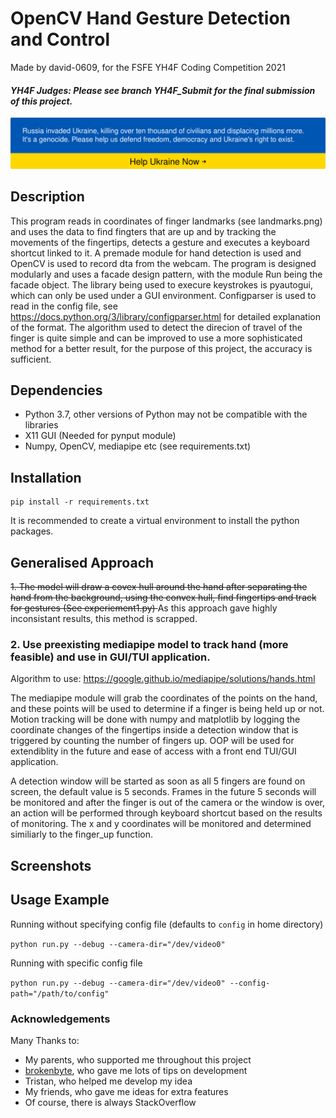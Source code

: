 # OpenCV Hand Gesture Detection and Control

Made by david-0609, for the FSFE YH4F Coding Competition 2021

#### *YH4F Judges: Please see branch YH4F_Submit for the final submission of this project.*

[![Stand With Ukraine](https://raw.githubusercontent.com/vshymanskyy/StandWithUkraine/main/banner2-direct.svg)](https://vshymanskyy.github.io/StandWithUkraine)

## Description

This program reads in coordinates of finger landmarks (see landmarks.png) and uses the data to find fingters that are up and by tracking the movements of the fingertips, detects a gesture and executes a keyboard shortcut linked to it. A premade module for hand detection is used and OpenCV is used to record dta from the webcam. The program is designed modularly and uses a facade design pattern, with the module Run being the facade object. The library being used to execure keystrokes is pyautogui, which can only be used under a GUI environment. Configparser is used to read in the config file, see https://docs.python.org/3/library/configparser.html for detailed explanation of the format. The algorithm used to detect the direcion of travel of the finger is quite simple and can be improved to use a more sophisticated method for a better result, for the purpose of this project, the accuracy is sufficient. 

## Dependencies

- Python 3.7, other versions of Python may not be compatible with the libraries
- X11 GUI (Needed for pynput module) 
- Numpy, OpenCV, mediapipe etc (see requirements.txt)

## Installation

    pip install -r requirements.txt

It is recommended to create a virtual environment to install the python packages. 

## Generalised Approach

<s> 1. The model will draw a covex hull around the hand after separating the hand from the background, using the convex hull, find fingertips and track for gestures (See experiement1.py) </s> As this approach gave highly inconsistant results, this method is scrapped. 

### 2. Use preexisting mediapipe model to track hand (more feasible) and use in GUI/TUI application.

Algorithm to use: https://google.github.io/mediapipe/solutions/hands.html

The mediapipe module will grab the coordinates of the points on the hand, and these points will be used to determine if a finger is being held up or not. Motion tracking will be done with numpy and matplotlib by logging the coordinate changes of the fingertips inside a detection window that is triggered by counting the number of fingers up.
OOP will be used for extendiblity in the future and ease of access with a front end TUI/GUI application.  

A detection window will be started as soon as all 5 fingers are found on screen, the default value is 5 seconds. Frames in the future 5 seconds will be monitored and after the finger is out of the camera or the window is over, an action will be performed through keyboard shortcut based on the results of monitoring. The x and y coordinates will be monitored and determined similiarly to the finger_up function.

## Screenshots

## Usage Example

Running without specifying config file (defaults to `config` in home directory)

`python run.py --debug --camera-dir="/dev/video0"`

Running with specific config file

`python run.py --debug --camera-dir="/dev/video0" --config-path="/path/to/config"`

### Acknowledgements

Many Thanks to:

- My parents, who supported me throughout this project
- [brokenbyte](https://gitlab.com/brokenbyte/), who gave me lots of tips on development
- Tristan, who helped me develop my idea
- My friends, who gave me ideas for extra features
- Of course, there is always StackOverflow
